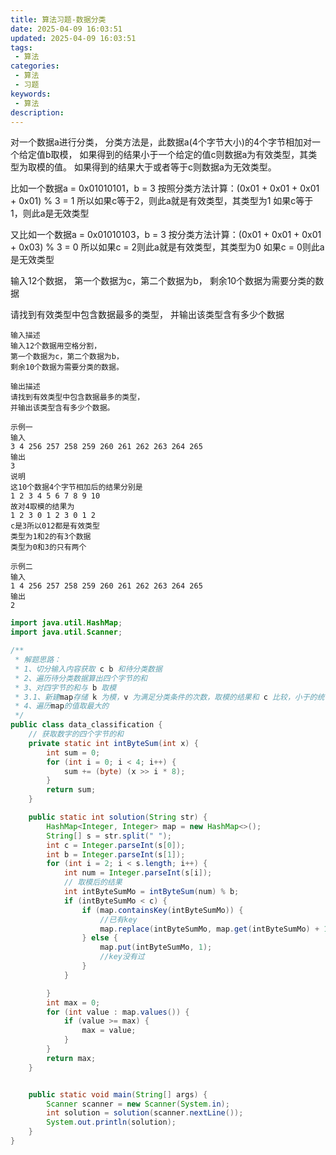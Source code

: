 ```yaml
---
title: 算法习题-数据分类
date: 2025-04-09 16:03:51
updated: 2025-04-09 16:03:51
tags:   
 - 算法
categories:
 - 算法
 - 习题
keywords:
 - 算法
description: 
---
```

对一个数据a进行分类，
分类方法是，此数据a(4个字节大小)的4个字节相加对一个给定值b取模，
如果得到的结果小于一个给定的值c则数据a为有效类型，其类型为取模的值。
如果得到的结果大于或者等于c则数据a为无效类型。

比如一个数据a = 0x01010101，b = 3
按照分类方法计算：(0x01 + 0x01 + 0x01 + 0x01) % 3 = 1
所以如果c等于2，则此a就是有效类型，其类型为1
如果c等于1，则此a是无效类型

又比如一个数据a = 0x01010103，b = 3
按分类方法计算：(0x01 + 0x01 + 0x01 + 0x03) % 3 = 0
所以如果c = 2则此a就是有效类型，其类型为0
如果c = 0则此a是无效类型

输入12个数据，
第一个数据为c，第二个数据为b，
剩余10个数据为需要分类的数据

请找到有效类型中包含数据最多的类型，
并输出该类型含有多少个数据
```
输入描述
输入12个数据用空格分割，
第一个数据为c，第二个数据为b，
剩余10个数据为需要分类的数据。
```
```
输出描述
请找到有效类型中包含数据最多的类型，
并输出该类型含有多少个数据。
```
```
示例一
输入
3 4 256 257 258 259 260 261 262 263 264 265
输出
3
说明
这10个数据4个字节相加后的结果分别是
1 2 3 4 5 6 7 8 9 10
故对4取模的结果为
1 2 3 0 1 2 3 0 1 2
c是3所以012都是有效类型
类型为1和2的有3个数据
类型为0和3的只有两个
```
```
示例二
输入
1 4 256 257 258 259 260 261 262 263 264 265
输出
2
```
```java
import java.util.HashMap;
import java.util.Scanner;

/**
 * 解题思路：
 * 1、切分输入内容获取 c b 和待分类数据
 * 2、遍历待分类数据算出四个字节的和
 * 3、对四字节的和与 b 取模
 * 3.1、新建map存储 k 为模，v 为满足分类条件的次数，取模的结果和 c 比较，小于的统计结果加1
 * 4、遍历map的值取最大的
 */
public class data_classification {
    // 获取数字的四个字节的和
    private static int intByteSum(int x) {
        int sum = 0;
        for (int i = 0; i < 4; i++) {
            sum += (byte) (x >> i * 8);
        }
        return sum;
    }

    public static int solution(String str) {
        HashMap<Integer, Integer> map = new HashMap<>();
        String[] s = str.split(" ");
        int c = Integer.parseInt(s[0]);
        int b = Integer.parseInt(s[1]);
        for (int i = 2; i < s.length; i++) {
            int num = Integer.parseInt(s[i]);
            // 取模后的结果
            int intByteSumMo = intByteSum(num) % b;
            if (intByteSumMo < c) {
                if (map.containsKey(intByteSumMo)) {
                    //已有key
                    map.replace(intByteSumMo, map.get(intByteSumMo) + 1);
                } else {
                    map.put(intByteSumMo, 1);
                    //key没有过
                }
            }

        }
        int max = 0;
        for (int value : map.values()) {
            if (value >= max) {
                max = value;
            }
        }
        return max;
    }


    public static void main(String[] args) {
        Scanner scanner = new Scanner(System.in);
        int solution = solution(scanner.nextLine());
        System.out.println(solution);
    }
}

```